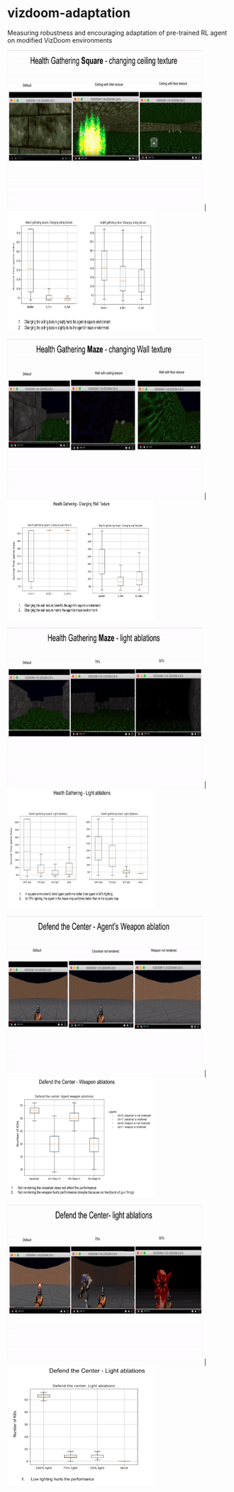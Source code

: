 # vizdoom-adaptation

Measuring robustness and encouraging adaptation of pre-trained RL agent on modified VizDoom environments

<img src="media/ceil.gif" width="440" height="360">  |   <img src="media/ceil_plot.png" width="330" height="270">

<img src="media/wall.gif" width="440" height="360">  |   <img src="media/wall_plot.png" width="330" height="270">

<img src="media/hm_light.gif" width="440" height="360">  |   <img src="media/hm_light_plot.png" width="330" height="270">

<img src="media/wp.gif" width="440" height="360">  |   <img src="media/wp_plot.png" width="330" height="270">

<img src="media/wp_light.gif" width="440" height="360">  |   <img src="media/wp_light_plot.png" width="330" height="270">
